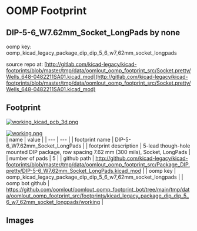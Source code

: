 # OOMP Footprint  
## DIP-5-6_W7.62mm_Socket_LongPads  by none  
  
oomp key: oomp_kicad_legacy_package_dip_dip_5_6_w7_62mm_socket_longpads  
  
source repo at: [http://gitlab.com/kicad-legacy/kicad-footprints/blob/master/tmp/data/oomlout_oomp_footprint_src/Socket.pretty/Wells_648-0482211SA01.kicad_mod](http://gitlab.com/kicad-legacy/kicad-footprints/blob/master/tmp/data/oomlout_oomp_footprint_src/Socket.pretty/Wells_648-0482211SA01.kicad_mod)  
## Footprint  
  
[![working_kicad_pcb_3d.png](working_kicad_pcb_3d_600.png)](working_kicad_pcb_3d.png)  
  
[![working.png](working_600.png)](working.png)  
| name | value | 
| --- | --- | 
| footprint name | DIP-5-6_W7.62mm_Socket_LongPads | 
| footprint description | 5-lead though-hole mounted DIP package, row spacing 7.62 mm (300 mils), Socket, LongPads | 
| number of pads | 5 | 
| github path | http://github.com/kicad-legacy/kicad-footprints/blob/master/tmp/data/oomlout_oomp_footprint_src/Package_DIP.pretty/DIP-5-6_W7.62mm_Socket_LongPads.kicad_mod | 
| oomp key | oomp_kicad_legacy_package_dip_dip_5_6_w7_62mm_socket_longpads | 
| oomp bot github | https://github.com/oomlout/oomlout_oomp_footprint_bot/tree/main/tmp/data/oomlout_oomp_footprint_src/footprints/kicad_legacy_package_dip_dip_5_6_w7_62mm_socket_longpads/working | 
## Images  
